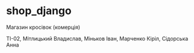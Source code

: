 # shop_django
Магазин кросівок 
(комерція)

ТІ-02,
Мітлицький Владислав, 
Міньков Іван, 
Марченко Кіріл, 
Сідорська Анна
